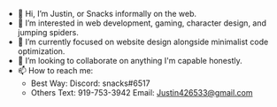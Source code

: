 - 👋 Hi, I’m Justin, or Snacks informally on the web.
- 👀 I’m interested in web development, gaming, character design, and jumping spiders.
- 🌱 I’m currently focused on website design alongside minimalist code optimization.
- 💞️ I’m looking to collaborate on anything I'm capable honestly.
- 📫 How to reach me: 
    - Best Way: 
        Discord: snacks#6517 
    - Others
        Text: 919-753-3942 
        Email: Justin426533@gmail.com

<!---
Justin42653/Justin42653 is a ✨ special ✨ repository because its `README.md` (this file) appears on your GitHub profile.
You can click the Preview link to take a look at your changes.
--->
